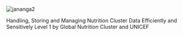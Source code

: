 ![jananga2](https://github.com/kjananga99/Handling-Storing-and-Managing-Nutrition-Cluster-Data-Efficiently-and-Sensitively-Level-1/assets/136483747/b9df3f6d-6980-4d1e-9a7a-a7fa3e51067c)


Handling, Storing and Managing Nutrition Cluster Data Efficiently and Sensitively Level 1 by Global Nutrition Cluster and UNICEF
